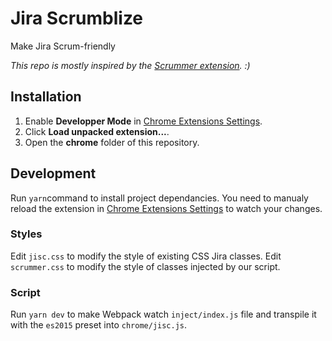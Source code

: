 # Jira Scrumblize

Make Jira Scrum-friendly

*This repo is mostly inspired by the [Scrummer extension](https://github.com/foucdeg/scrummer). :)*

## Installation

1. Enable **Developper Mode** in [Chrome Extensions Settings](chrome://extensions/).
2. Click **Load unpacked extension...**.
3. Open the **chrome** folder of this repository.

## Development

Run `yarn`command to install project dependancies.
You need to manualy reload the extension in [Chrome Extensions Settings](chrome://extensions/) to watch your changes.

### Styles

Edit `jisc.css` to modify the style of existing CSS Jira classes.
Edit `scrummer.css` to modify the style of classes injected by our script.

### Script

Run `yarn dev` to make Webpack watch `inject/index.js` file and transpile it with the `es2015` preset into `chrome/jisc.js`.
